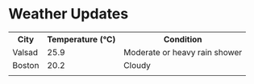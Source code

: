 # Weather Updates

<!-- WEATHER-UPDATE-START -->
<table><tr><th>City</th><th>Temperature (°C)</th><th>Condition</th></tr><tr><td>Valsad</td><td>25.9</td><td>Moderate or heavy rain shower</td></tr><tr><td>Boston</td><td>20.2</td><td>Cloudy</td></tr><tr><td></td><td></td><td></td></tr></table>
<!-- WEATHER-UPDATE-END -->
